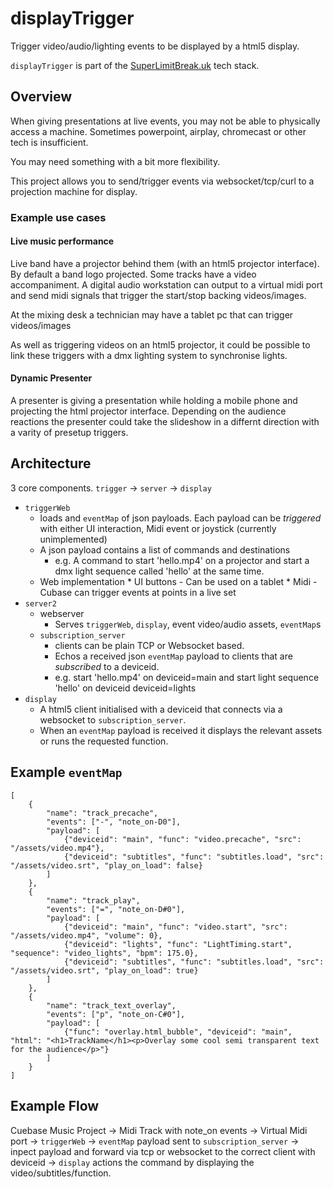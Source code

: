 displayTrigger
===============

Trigger video/audio/lighting events to be displayed by a html5 display.

`displayTrigger` is part of the [SuperLimitBreak.uk](http://superlimitbreak.uk) tech stack.


Overview
--------

When giving presentations at live events, you may not be able to physically access
a machine. Sometimes powerpoint, airplay, chromecast or other tech is insufficient.

You may need something with a bit more flexibility.

This project allows you to send/trigger events via websocket/tcp/curl to a projection machine for display.


### Example use cases

#### Live music performance

Live band have a projector behind them (with an html5 projector interface).
By default a band logo projected. Some tracks have a video accompaniment.
A digital audio workstation can output to a virtual midi port and send midi signals that trigger the start/stop 
backing videos/images.

At the mixing desk a technician may have a tablet pc that can trigger videos/images

As well as triggering videos on an html5 projector, it could be possible to link
these triggers with a dmx lighting system to synchronise lights.


#### Dynamic Presenter

A presenter is giving a presentation while holding a mobile phone and projecting the html projector interface.
Depending on the audience reactions the presenter could take the slideshow in a differnt direction with a varity of presetup triggers.



Architecture
------------

3 core components. `trigger` -> `server` -> `display`

* `triggerWeb`
    * loads and `eventMap` of json payloads. Each payload can be _triggered_ with either UI interaction, Midi event or joystick (currently unimplemented)
    * A json payload contains a list of commands and destinations
        * e.g. A command to start 'hello.mp4' on a projector and start a dmx light sequence called 'hello' at the same time.
    * Web implementation
            * UI buttons - Can be used on a tablet
            * Midi - Cubase can trigger events at points in a live set
* `server2`
    * webserver
    	* Serves `triggerWeb`, `display`, event video/audio assets, `eventMap`s
    * `subscription_server`
        * clients can be plain TCP or Websocket based.
        * Echos a received json `eventMap` payload to clients that are _subscribed_  to a deviceid.
        * e.g. start 'hello.mp4' on deviceid=main and start light sequence 'hello' on deviceid deviceid=lights
* `display`
    * A html5 client initialised with a deviceid that connects via a websocket to `subscription_server`.
    * When an `eventMap` payload is received it displays the relevant assets or runs the requested function.


Example `eventMap`
-----------------
	[
        {
            "name": "track_precache",
            "events": ["-", "note_on-D0"],
            "payload": [
                {"deviceid": "main", "func": "video.precache", "src": "/assets/video.mp4"},
                {"deviceid": "subtitles", "func": "subtitles.load", "src": "/assets/video.srt", "play_on_load": false}
            ]
        },
        {
            "name": "track_play",
            "events": ["=", "note_on-D#0"],
            "payload": [
                {"deviceid": "main", "func": "video.start", "src": "/assets/video.mp4", "volume": 0},
                {"deviceid": "lights", "func": "LightTiming.start", "sequence": "video_lights", "bpm": 175.0},
                {"deviceid": "subtitles", "func": "subtitles.load", "src": "/assets/video.srt", "play_on_load": true}
            ]
        },
        {
            "name": "track_text_overlay",
            "events": ["p", "note_on-C#0"],
            "payload": [
                {"func": "overlay.html_bubble", "deviceid": "main", "html": "<h1>TrackName</h1><p>Overlay some cool semi transparent text for the audience</p>"}
            ]
        }
    ]


Example Flow
------------

Cuebase Music Project -> Midi Track with note_on events -> Virtual Midi port -> `triggerWeb` -> `eventMap` payload sent to `subscription_server` -> inpect payload and forward via tcp or websocket to the correct client with deviceid -> `display` actions the command by displaying the video/subtitles/function.
